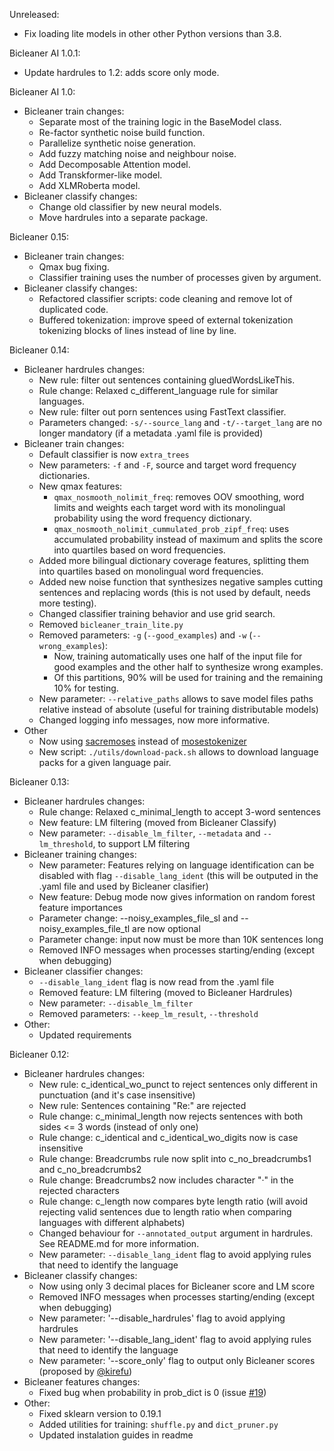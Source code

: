 Unreleased:
* Fix loading lite models in other other Python versions than 3.8.

Bicleaner AI 1.0.1:
* Update hardrules to 1.2: adds score only mode.

Bicleaner AI 1.0:
* Bicleaner train changes:
  * Separate most of the training logic in the BaseModel class.
  * Re-factor synthetic noise build function.
  * Parallelize synthetic noise generation.
  * Add fuzzy matching noise and neighbour noise.
  * Add Decomposable Attention model.
  * Add Transkformer-like model.
  * Add XLMRoberta model.
* Bicleaner classify changes:
  * Change old classifier by new neural models.
  * Move hardrules into a separate package.

Bicleaner 0.15:
* Bicleaner train changes:
  * Qmax bug fixing.
  * Classifier training uses the number of processes given by argument.
* Bicleaner classify changes:
  * Refactored classifier scripts: code cleaning and remove lot of duplicated code.
  * Buffered tokenization: improve speed of external tokenization tokenizing blocks of lines instead of line by line.

Bicleaner 0.14: 
* Bicleaner hardrules changes:
  * New rule: filter out sentences containing gluedWordsLikeThis.
  * Rule change: Relaxed c_different_language rule for similar languages.
  * New rule: filter out porn sentences using FastText classifier.
  * Parameters changed: `-s/--source_lang` and `-t/--target_lang` are no longer mandatory (if a metadata .yaml file is provided)
* Bicleaner train changes:
  * Default classifier is now `extra_trees`
  * New parameters: `-f`  and `-F`, source and target word frequency dictionaries.
  * New qmax features:
    * `qmax_nosmooth_nolimit_freq`: removes OOV smoothing, word limits and weights each target word with its monolingual probability using the word frequency dictionary.
    * `qmax_nosmooth_nolimit_cummulated_prob_zipf_freq`: uses accumulated probability instead of maximum and splits the score into quartiles based on word frequencies.
  * Added more bilingual dictionary coverage features, splitting them into quartiles based on monolingual word frequencies.
  * Added new noise function that synthesizes negative samples cutting sentences and replacing words (this is not used by default, needs more testing).
  * Changed classifier training behavior and use grid search.
  * Removed `bicleaner_train_lite.py`
  * Removed parameters: `-g` (`--good_examples`) and `-w` (`--wrong_examples`):
    * Now, training automatically uses one half of the input file for good examples and the other half to synthesize wrong examples.
    * Of this partitions, 90% will be used for training and the remaining 10% for testing.
  * New parameter: `--relative_paths` allows to save model files paths relative instead of absolute  (useful for training distributable models)
  * Changed logging info messages, now more informative.
* Other
   * Now using [sacremoses](https://github.com/alvations/sacremoses) instead of [mosestokenizer](https://github.com/luismsgomes/mosestokenizer)
   * New script:  `./utils/download-pack.sh` allows to download language packs for a given language pair.


Bicleaner 0.13:
* Bicleaner hardrules changes:
  * Rule change: Relaxed c_minimal_length to accept 3-word sentences	
  * New feature: LM filtering (moved from Bicleaner Classify)
  * New parameter: `--disable_lm_filter`, `--metadata` and `--lm_threshold`, to support LM filtering
* Bicleaner training changes: 
  * New parameter: Features relying on language identification can be disabled with flag `--disable_lang_ident` (this will be outputed in the .yaml file and used by Bicleaner clasifier)
  * New feature: Debug mode now gives information on random forest feature importances
  * Parameter change: --noisy_examples_file_sl and --noisy_examples_file_tl are now optional
  * Parameter change: input now must be more than 10K sentences long
  * Removed INFO messages when processes starting/ending (except when debugging)
* Bicleaner classifier changes:
  * `--disable_lang_ident` flag is now read from the .yaml file
  * Removed feature: LM filtering (moved to Bicleaner Hardrules)
  * New parameter: `--disable_lm_filter`
  * Removed parameters: `--keep_lm_result`,  `--threshold`
* Other:
  * Updated requirements
  
  
  
Bicleaner 0.12:
* Bicleaner hardrules changes:
  * New rule: c_identical_wo_punct to reject sentences only different in punctuation (and it's case insensitive)
  * New rule:  Sentences containing "Re:" are rejected
  * Rule change: c_minimal_length now rejects sentences with both sides <= 3 words (instead of only one)
  * Rule change: c_identical and c_identical_wo_digits now is case insensitive
  * Rule change: Breadcrumbs rule now split into c_no_breadcrumbs1 and c_no_breadcrumbs2
  * Rule change: Breadcrumbs2 now includes character "·" in the rejected characters
  * Rule change: c_length now compares byte length ratio (will avoid rejecting valid sentences due to length ratio when comparing languages with different alphabets)
  * Changed behaviour for `--annotated_output` argument in hardrules. See README.md for more information.
  * New parameter: `--disable_lang_ident` flag to avoid applying rules that need to identify the language
* Bicleaner classify changes:  
  * Now using only 3 decimal places for Bicleaner score and LM score
  * Removed INFO messages when processes starting/ending (except when debugging)
  * New parameter: '--disable_hardrules' flag to avoid applying hardrules
  * New parameter: '--disable_lang_ident' flag to avoid applying rules that need to identify the language
  * New parameter: '--score_only' flag to output only Bicleaner scores (proposed by [@kirefu](https://github.com/kirefu))
* Bicleaner features changes:
  * Fixed bug when probability in prob_dict is 0 (issue [#19](https://github.com/bitextor/bicleaner/issues/19))
* Other:
  * Fixed sklearn version to 0.19.1
  * Added utilities for training: `shuffle.py` and `dict_pruner.py`
  * Updated instalation guides in readme
